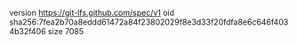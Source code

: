version https://git-lfs.github.com/spec/v1
oid sha256:7fea2b70a8eddd61472a84f23802029f8e3d33f20fdfa8e6c646f4034b32f406
size 7085

